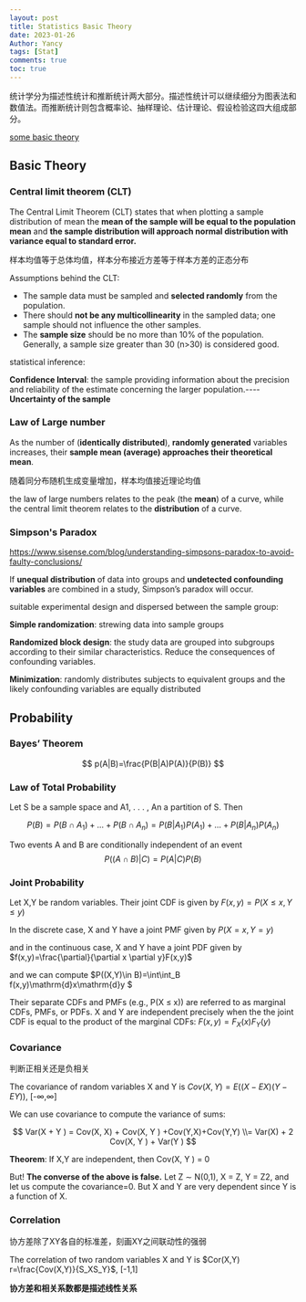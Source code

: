 ```yaml
---
layout: post
title: Statistics Basic Theory
date: 2023-01-26
Author: Yancy
tags: [Stat]
comments: true
toc: true
---
```


统计学分为描述性统计和推断统计两大部分。描述性统计可以继续细分为图表法和数值法。而推断统计则包含概率论、抽样理论、估计理论、假设检验这四大组成部分。

[some basic theory](https://zhuanlan.zhihu.com/p/77312635)

## Basic Theory
### Central limit theorem (CLT)

The Central Limit Theorem (CLT) states that when plotting a sample distribution of mean the **mean of the sample will be equal to the population mean** and **the sample distribution will approach normal distribution with variance equal to standard error.** 

样本均值等于总体均值，样本分布接近方差等于样本方差的正态分布

Assumptions behind the CLT:

- The sample data must be sampled and **selected randomly** from the population. 
- There should **not be any multicollinearity** in the sampled data; one sample should not influence the other samples.
- The **sample size** should be no more than 10% of the population. Generally, a sample size greater than 30 (n>30) is considered good.

statistical inference: 

**Confidence Interval**: the sample providing information about the precision and reliability of the estimate concerning the larger population.----**Uncertainty of the sample**

### Law of Large number

As the number of (**identically distributed**), **randomly generated** variables increases, their **sample mean (average) approaches their theoretical mean**. 

随着同分布随机生成变量增加，样本均值接近理论均值

the law of large numbers relates to the peak (the **mean**) of a curve, while the central limit theorem relates to the **distribution** of a curve.

### Simpson's Paradox

https://www.sisense.com/blog/understanding-simpsons-paradox-to-avoid-faulty-conclusions/

If **unequal distribution** of data into groups and **undetected confounding variables** are combined in a study, Simpson’s paradox will occur.

suitable experimental design and  dispersed between the sample group:

**Simple randomization**: strewing data into sample groups

**Randomized block design**: the study data are grouped into subgroups according to their similar characteristics. Reduce the consequences of confounding variables.

**Minimization**: randomly distributes subjects to equivalent groups and the likely confounding variables are equally distributed

## Probability

### Bayes’ Theorem

$$
p(A|B)=\frac{P(B|A)P(A)}{P(B)}
$$

### Law of Total Probability

Let S be a sample space and A1, . . . , An a partition of S. Then

$$
P(B)=P(B \cap A_1)+...+P(B\cap A_n)=P(B|A_1)P(A_1)+...+P(B|A_n)P(A_n)
$$

Two events A and B are conditionally independent of an event
$$
P((A \cap B) | C) = P(A|C)P(B)
$$

### Joint Probability

Let X,Y be random variables. Their joint CDF is given by $F(x,y)=P(X≤x,Y ≤y)$

In the discrete case, X and Y have a joint PMF given by $P(X=x,Y =y)$

and in the continuous case, X and Y have a joint PDF given by $f(x,y)=\frac{\partial}{\partial x \partial y}F(x,y)$

and we can compute $P((X,Y)\in B)=\int\int_B f(x,y)\mathrm{d}x\mathrm{d}y $

Their separate CDFs and PMFs (e.g., P(X ≤ x)) are referred to as marginal CDFs, PMFs, or PDFs. X and Y are independent precisely when the the joint CDF is equal to the product of the marginal CDFs: $F(x,y) = F_X(x)F_Y (y)$

### Covariance

判断正相关还是负相关

The covariance of random variables X and Y is $Cov(X,Y)=E((X−EX)(Y −EY))$, [-∞,∞]

We can use covariance to compute the variance of sums:

$$
Var(X + Y ) = Cov(X, X) + Cov(X, Y ) +Cov(Y,X)+Cov(Y,Y) \\= Var(X) + 2 Cov(X, Y ) + Var(Y )
$$

**Theorem**: If X,Y are independent, then Cov(X, Y ) = 0 

But! **The converse of the above is false.** Let Z ∼ N(0,1), X = Z, Y = Z2, and let us compute the covariance=0. But X and Y are very dependent since Y is a function of X.

### Correlation

协方差除了XY各自的标准差，刻画XY之间联动性的强弱

The correlation of two random variables X and Y is $Cor(X,Y) r=\frac{Cov(X,Y)}{S_XS_Y}$, [-1,1]

**协方差和相关系数都是描述线性关系**
